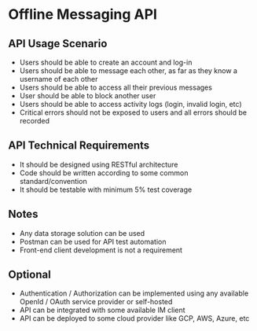 # Offline Messaging API

## API Usage Scenario

- Users should be able to create an account and log-in
- Users should be able to message each other, as far as they know a username of each other
- Users should be able to access all their previous messages
- User should be able to block another user
- Users should be able to access activity logs (login, invalid login, etc)
- Critical errors should not be exposed to users and all errors should be recorded

## API Technical Requirements

- It should be designed using RESTful architecture
- Code should be written according to some common standard/convention
- It should be testable with minimum 5% test coverage

## Notes

- Any data storage solution can be used
- Postman can be used for API test automation
- Front-end client development is not a requirement

## Optional

- Authentication / Authorization can be implemented using any available OpenId / OAuth service provider or self-hosted
- API can be integrated with some available IM client
- API can be deployed to some cloud provider like GCP, AWS, Azure, etc
